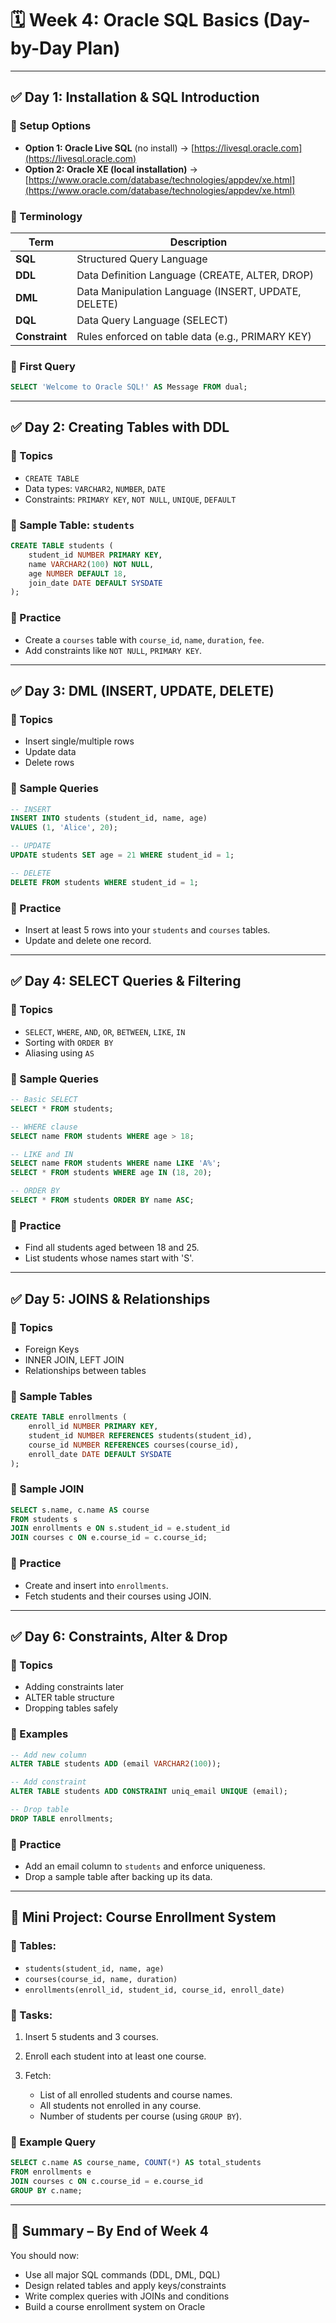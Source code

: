# 🗓 Week 4: Oracle SQL Basics (Day-by-Day Plan)

---

## ✅ **Day 1: Installation & SQL Introduction**

### 🧰 Setup Options

* **Option 1: Oracle Live SQL** (no install)
  → [https://livesql.oracle.com](https://livesql.oracle.com)
* **Option 2: Oracle XE (local installation)**
  → [https://www.oracle.com/database/technologies/appdev/xe.html](https://www.oracle.com/database/technologies/appdev/xe.html)

### 🧠 Terminology

| Term           | Description                                         |
| -------------- | --------------------------------------------------- |
| **SQL**        | Structured Query Language                           |
| **DDL**        | Data Definition Language (CREATE, ALTER, DROP)      |
| **DML**        | Data Manipulation Language (INSERT, UPDATE, DELETE) |
| **DQL**        | Data Query Language (SELECT)                        |
| **Constraint** | Rules enforced on table data (e.g., PRIMARY KEY)    |

### 🧾 First Query

```sql
SELECT 'Welcome to Oracle SQL!' AS Message FROM dual;
```

---

## ✅ **Day 2: Creating Tables with DDL**

### 🎯 Topics

* `CREATE TABLE`
* Data types: `VARCHAR2`, `NUMBER`, `DATE`
* Constraints: `PRIMARY KEY`, `NOT NULL`, `UNIQUE`, `DEFAULT`

### 🧾 Sample Table: `students`

```sql
CREATE TABLE students (
    student_id NUMBER PRIMARY KEY,
    name VARCHAR2(100) NOT NULL,
    age NUMBER DEFAULT 18,
    join_date DATE DEFAULT SYSDATE
);
```

### 📘 Practice

* Create a `courses` table with `course_id`, `name`, `duration`, `fee`.
* Add constraints like `NOT NULL`, `PRIMARY KEY`.

---

## ✅ **Day 3: DML (INSERT, UPDATE, DELETE)**

### 🎯 Topics

* Insert single/multiple rows
* Update data
* Delete rows

### 🧾 Sample Queries

```sql
-- INSERT
INSERT INTO students (student_id, name, age)
VALUES (1, 'Alice', 20);

-- UPDATE
UPDATE students SET age = 21 WHERE student_id = 1;

-- DELETE
DELETE FROM students WHERE student_id = 1;
```

### 📘 Practice

* Insert at least 5 rows into your `students` and `courses` tables.
* Update and delete one record.

---

## ✅ **Day 4: SELECT Queries & Filtering**

### 🎯 Topics

* `SELECT`, `WHERE`, `AND`, `OR`, `BETWEEN`, `LIKE`, `IN`
* Sorting with `ORDER BY`
* Aliasing using `AS`

### 🧾 Sample Queries

```sql
-- Basic SELECT
SELECT * FROM students;

-- WHERE clause
SELECT name FROM students WHERE age > 18;

-- LIKE and IN
SELECT name FROM students WHERE name LIKE 'A%';
SELECT * FROM students WHERE age IN (18, 20);

-- ORDER BY
SELECT * FROM students ORDER BY name ASC;
```

### 📘 Practice

* Find all students aged between 18 and 25.
* List students whose names start with 'S'.

---

## ✅ **Day 5: JOINS & Relationships**

### 🎯 Topics

* Foreign Keys
* INNER JOIN, LEFT JOIN
* Relationships between tables

### 🧾 Sample Tables

```sql
CREATE TABLE enrollments (
    enroll_id NUMBER PRIMARY KEY,
    student_id NUMBER REFERENCES students(student_id),
    course_id NUMBER REFERENCES courses(course_id),
    enroll_date DATE DEFAULT SYSDATE
);
```

### 🧾 Sample JOIN

```sql
SELECT s.name, c.name AS course
FROM students s
JOIN enrollments e ON s.student_id = e.student_id
JOIN courses c ON e.course_id = c.course_id;
```

### 📘 Practice

* Create and insert into `enrollments`.
* Fetch students and their courses using JOIN.

---

## ✅ **Day 6: Constraints, Alter & Drop**

### 🎯 Topics

* Adding constraints later
* ALTER table structure
* Dropping tables safely

### 🧾 Examples

```sql
-- Add new column
ALTER TABLE students ADD (email VARCHAR2(100));

-- Add constraint
ALTER TABLE students ADD CONSTRAINT uniq_email UNIQUE (email);

-- Drop table
DROP TABLE enrollments;
```

### 📘 Practice

* Add an email column to `students` and enforce uniqueness.
* Drop a sample table after backing up its data.

---

## 🔨 Mini Project: Course Enrollment System

### 🧱 Tables:

* `students(student_id, name, age)`
* `courses(course_id, name, duration)`
* `enrollments(enroll_id, student_id, course_id, enroll_date)`

### 🔨 Tasks:

1. Insert 5 students and 3 courses.
2. Enroll each student into at least one course.
3. Fetch:

   * List of all enrolled students and course names.
   * All students not enrolled in any course.
   * Number of students per course (using `GROUP BY`).

### 🧾 Example Query

```sql
SELECT c.name AS course_name, COUNT(*) AS total_students
FROM enrollments e
JOIN courses c ON c.course_id = e.course_id
GROUP BY c.name;
```

---

## 📘 Summary – By End of Week 4

You should now:

* Use all major SQL commands (DDL, DML, DQL)
* Design related tables and apply keys/constraints
* Write complex queries with JOINs and conditions
* Build a course enrollment system on Oracle